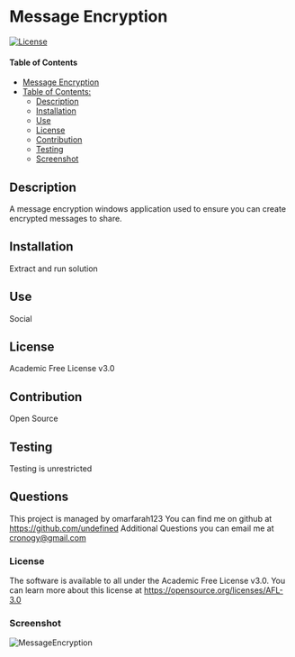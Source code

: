 # Message Encryption
[![License](https://img.shields.io/badge/License-Academic%20Free%20License%20v3.0-green.svg)](https://opensource.org/licenses/AFL-3.0)
#### Table of Contents
- [Message Encryption](#message-encryption)
- [Table of Contents:](#table-of-contents-)
  * [Description](#description)
  * [Installation](#installation) 
  * [Use](#use)
  * [License](#license)
  * [Contribution](#contribution)
  * [Testing](#testing)
  * [Screenshot](#screenshot)

## Description
A message encryption windows application used to ensure you can create encrypted messages to share.
## Installation
Extract and run solution
## Use
Social
## License
Academic Free License v3.0
## Contribution
Open Source
## Testing
Testing is unrestricted
## Questions
This project is managed by omarfarah123
You can find me on github at https://github.com/undefined
Additional Questions you can email me at cronogy@gmail.com
### License
The software is available to all under the Academic Free License v3.0. You can learn more about this license at https://opensource.org/licenses/AFL-3.0
### Screenshot
![MessageEncryption](https://user-images.githubusercontent.com/76454677/200376094-ba4d7535-08bd-408c-8a10-6d31b715be05.png)
